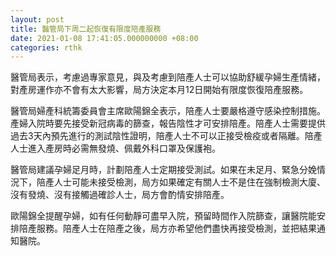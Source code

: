 ```yaml
---
layout: post
title: 醫管局下周二起恢復有限度陪產服務
date: 2021-01-08 17:41:05.000000000 +08:00
categories: rthk
---
```


醫管局表示，考慮過專家意見，與及考慮到陪產人士可以協助舒緩孕婦生產情緒，對產房運作亦不會有太大影響，局方決定本月12日開始有限度恢復陪產服務。

醫管局婦產科統籌委員會主席歐陽錦全表示，陪產人士要嚴格遵守感染控制措施。產婦入院時要先接受新冠病毒的篩查，報告陰性才可安排陪產。陪產人士需要提供過去3天內預先進行的測試陰性證明，陪產人士不可以正接受檢疫或者隔離。陪產人士進入產房時必需無發燒、佩戴外科口罩及保護袍。

醫管局建議孕婦足月時，計劃陪產人士定期接受測試。如果在未足月、緊急分娩情況下，陪產人士可能未接受檢測，局方如果確定有關人士不是住在強制檢測大廈、沒有發燒、沒有接觸過確診人士，局方會酌情安排陪產。

歐陽錦全提醒孕婦，如有任何動靜可盡早入院，預留時間作入院篩查，讓醫院能安排陪產服務。陪產人士在陪產之後，局方亦希望他們盡快再接受檢測，並把結果通知醫院。
